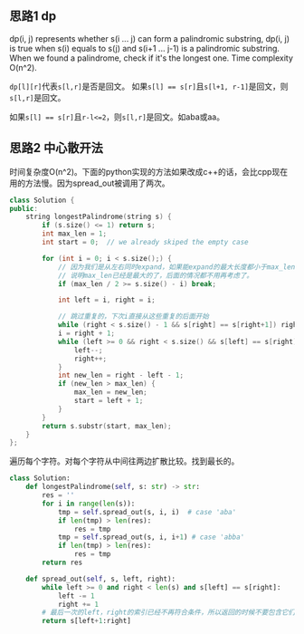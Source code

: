 ## 思路1 dp

dp(i, j) represents whether s(i ... j) can form a palindromic substring, dp(i, j) is true when s(i) equals to s(j) and s(i+1 ... j-1) is a palindromic substring. When we found a palindrome, check if it's the longest one. Time complexity O(n^2).

`dp[l][r]`代表`s[l,r]`是否是回文。
如果`s[l] == s[r]`且`s[l+1, r-1]`是回文，则`s[l,r]`是回文。

如果`s[l] == s[r]`且`r-l<=2`，则`s[l,r]`是回文。如aba或aa。

## 思路2 中心散开法

时间复杂度O(n^2)。下面的python实现的方法如果改成c++的话，会比cpp现在用的方法慢。因为spread_out被调用了两次。

```cpp
class Solution {
public:
    string longestPalindrome(string s) {
        if (s.size() <= 1) return s;
        int max_len = 1;
        int start = 0;  // we already skiped the empty case

        for (int i = 0; i < s.size();) {
            // 因为我们是从左右同时expand，如果能expand的最大长度都小于max_len，
            // 说明max_len已经是最大的了，后面的情况都不用再考虑了。
            if (max_len / 2 >= s.size() - i) break;

            int left = i, right = i;

            // 跳过重复的，下次i直接从这些重复的后面开始
            while (right < s.size() - 1 && s[right] == s[right+1]) right++;
            i = right + 1;  
            while (left >= 0 && right < s.size() && s[left] == s[right]) {
                left--;
                right++;
            }
            int new_len = right - left - 1;
            if (new_len > max_len) {
                max_len = new_len;
                start = left + 1;
            }
        }
        return s.substr(start, max_len);
    }
};
```

遍历每个字符。对每个字符从中间往两边扩散比较。找到最长的。

```py
class Solution:
    def longestPalindrome(self, s: str) -> str:
        res = ''
        for i in range(len(s)):
            tmp = self.spread_out(s, i, i)  # case 'aba'
            if len(tmp) > len(res):
                res = tmp
            tmp = self.spread_out(s, i, i+1) # case 'abba'
            if len(tmp) > len(res):
                res = tmp
        return res

    def spread_out(self, s, left, right):
        while left >= 0 and right < len(s) and s[left] == s[right]:
            left -= 1
            right += 1
        # 最后一次的left，right的索引已经不再符合条件，所以返回的时候不要包含它们
        return s[left+1:right]
```